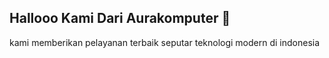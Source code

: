 ## Hallooo Kami Dari Aurakomputer 👋


kami memberikan pelayanan terbaik seputar teknologi modern di indonesia
